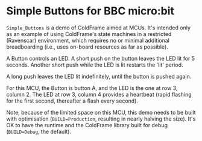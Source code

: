 # Simple Buttons for BBC micro:bit #

`Simple_Buttons` is a demo of ColdFrame aimed at MCUs. It's intended
only as an example of using ColdFrame's state machines in a restricted
(Ravenscar) environment, which requires no or minimal additional
breadboarding (i.e., uses on-board resources as far as possible).

A Button controls an LED. A short push on the button leaves the LED
lit for 5 seconds. Another short push while the LED is lit restarts
the 'lit' period.

A long push leaves the LED lit indefinitely, until the button is
pushed again.

For this MCU, the Button is button A, and the LED is the one at row 3,
column 2. The LED at row 3, column 4 provides a heartbeat (rapid
flashing for the first second, thereafter a flash every second).

Note, because of the limited space on this MCU, this demo needs to be
built with optimisation (`BUILD=Production`, resulting in nearly
halving the size). It's OK to have the runtime and the ColdFrame
library built for debug (`BUILD=Debug`, the default).
